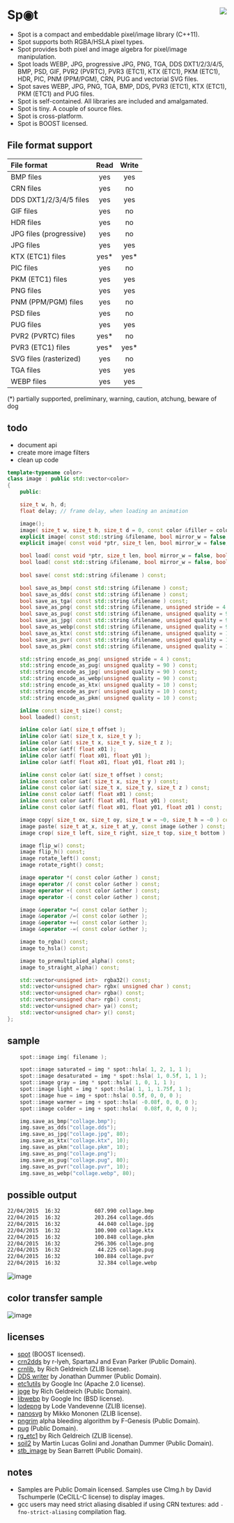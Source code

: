 Sp◉t <a href="https://travis-ci.org/r-lyeh/spot"><img src="https://api.travis-ci.org/r-lyeh/spot.svg?branch=master" align="right" /></a>
=====

- Spot is a compact and embeddable pixel/image library (C++11).
- Spot supports both RGBA/HSLA pixel types.
- Spot provides both pixel and image algebra for pixel/image manipulation.
- Spot loads WEBP, JPG, progressive JPG, PNG, TGA, DDS DXT1/2/3/4/5, BMP, PSD, GIF, PVR2 (PVRTC), PVR3 (ETC1), KTX (ETC1), PKM (ETC1), HDR, PIC, PNM (PPM/PGM), CRN, PUG and vectorial SVG files.
- Spot saves WEBP, JPG, PNG, TGA, BMP, DDS, PVR3 (ETC1), KTX (ETC1), PKM (ETC1) and PUG files.
- Spot is self-contained. All libraries are included and amalgamated.
- Spot is tiny. A couple of source files.
- Spot is cross-platform.
- Spot is BOOST licensed.

## File format support

| File format  | Read | Write |
| :-------------|:-------------:| :-----:|
| BMP files | yes | yes |
| CRN files | yes | no |
| DDS DXT1/2/3/4/5 files | yes | yes |
| GIF files | yes | no |
| HDR files | yes | no |
| JPG files (progressive) | yes | no |
| JPG files | yes | yes |
| KTX (ETC1) files | yes* | yes* |
| PIC files | yes | no |
| PKM (ETC1) files | yes | yes |
| PNG files | yes | yes |
| PNM (PPM/PGM) files | yes | no |
| PSD files | yes | no |
| PUG files | yes | yes |
| PVR2 (PVRTC) files | yes* | no |
| PVR3 (ETC1) files | yes* | yes* |
| SVG files (rasterized) | yes | no |
| TGA files | yes | yes |
| WEBP files | yes | yes |

(*) partially supported, preliminary, warning, caution, atchung, beware of dog

## todo
- document api
- create more image filters
- clean up code

```c++
template<typename color>
class image : public std::vector<color>
{
    public:

    size_t w, h, d;
    float delay; // frame delay, when loading an animation

    image();
    image( size_t w, size_t h, size_t d = 0, const color &filler = color::hsla() );
    explicit image( const std::string &filename, bool mirror_w = false, bool mirror_h = false );
    explicit image( const void *ptr, size_t len, bool mirror_w = false, bool mirror_h = false );

    bool load( const void *ptr, size_t len, bool mirror_w = false, bool mirror_h = false );
    bool load( const std::string &filename, bool mirror_w = false, bool mirror_h = false );
    
    bool save( const std::string &filename ) const;

    bool save_as_bmp( const std::string &filename ) const;
    bool save_as_dds( const std::string &filename ) const;
    bool save_as_tga( const std::string &filename ) const;
    bool save_as_png( const std::string &filename, unsigned stride = 4 ) const;
    bool save_as_pug( const std::string &filename, unsigned quality = 90 ) const;
    bool save_as_jpg( const std::string &filename, unsigned quality = 90 ) const;
    bool save_as_webp(const std::string &filename, unsigned quality = 90 ) const;
    bool save_as_ktx( const std::string &filename, unsigned quality = 10 ) const;
    bool save_as_pvr( const std::string &filename, unsigned quality = 10 ) const;
    bool save_as_pkm( const std::string &filename, unsigned quality = 10 ) const;

    std::string encode_as_png( unsigned stride = 4 ) const;
    std::string encode_as_pug( unsigned quality = 90 ) const;
    std::string encode_as_jpg( unsigned quality = 90 ) const;
    std::string encode_as_webp(unsigned quality = 90 ) const;
    std::string encode_as_ktx( unsigned quality = 10 ) const;
    std::string encode_as_pvr( unsigned quality = 10 ) const;
    std::string encode_as_pkm( unsigned quality = 10 ) const;

    inline const size_t size() const;
    bool loaded() const;

    inline color &at( size_t offset );
    inline color &at( size_t x, size_t y );
    inline color &at( size_t x, size_t y, size_t z );
    inline color &atf( float x01 );
    inline color &atf( float x01, float y01 );
    inline color &atf( float x01, float y01, float z01 );

    inline const color &at( size_t offset ) const;
    inline const color &at( size_t x, size_t y ) const;
    inline const color &at( size_t x, size_t y, size_t z ) const;
    inline const color &atf( float x01 ) const;
    inline const color &atf( float x01, float y01 ) const;
    inline const color &atf( float x01, float y01, float z01 ) const;

    image copy( size_t ox, size_t oy, size_t w = ~0, size_t h = ~0 ) const;
    image paste( size_t at_x, size_t at_y, const image &other ) const;
    image crop( size_t left, size_t right, size_t top, size_t bottom ) const; // each param is number of row/cols to crop

    image flip_w() const;
    image flip_h() const;
    image rotate_left() const;
    image rotate_right() const;

    image operator *( const color &other ) const;
    image operator /( const color &other ) const;
    image operator +( const color &other ) const;
    image operator -( const color &other ) const;

    image &operator *=( const color &other );
    image &operator /=( const color &other );
    image &operator +=( const color &other );
    image &operator -=( const color &other );

    image to_rgba() const;
    image to_hsla() const;

    image to_premultiplied_alpha() const;
    image to_straight_alpha() const;

    std::vector<unsigned int>  rgba32() const;
    std::vector<unsigned char> rgbx( unsigned char ) const;
    std::vector<unsigned char> rgba() const;
    std::vector<unsigned char> rgb() const;
    std::vector<unsigned char> ya() const;
    std::vector<unsigned char> y() const;
};
```

## sample
```c++
    spot::image img( filename );

    spot::image saturated = img * spot::hsla( 1, 2, 1, 1 );
    spot::image desaturated = img * spot::hsla( 1, 0.5f, 1, 1 );
    spot::image gray = img * spot::hsla( 1, 0, 1, 1 );
    spot::image light = img * spot::hsla( 1, 1, 1.75f, 1 );
    spot::image hue = img + spot::hsla( 0.5f, 0, 0, 0 );
    spot::image warmer = img + spot::hsla( -0.08f, 0, 0, 0 );
    spot::image colder = img + spot::hsla(  0.08f, 0, 0, 0 );

    img.save_as_bmp("collage.bmp");
    img.save_as_dds("collage.dds");
    img.save_as_jpg("collage.jpg", 80);
    img.save_as_ktx("collage.ktx", 10);
    img.save_as_pkm("collage.pkm", 10);
    img.save_as_png("collage.png");
    img.save_as_pug("collage.pug", 80);
    img.save_as_pvr("collage.pvr", 10);
    img.save_as_webp("collage.webp", 80);
```

## possible output
```bash
22/04/2015  16:32           607.990 collage.bmp
22/04/2015  16:32           203.264 collage.dds
22/04/2015  16:32            44.040 collage.jpg
22/04/2015  16:32           100.900 collage.ktx
22/04/2015  16:32           100.848 collage.pkm
22/04/2015  16:32           296.306 collage.png
22/04/2015  16:32            44.225 collage.pug
22/04/2015  16:32           100.884 collage.pvr
22/04/2015  16:32            32.384 collage.webp
```

![image](https://raw.github.com/r-lyeh/depot/master/spot_collage.jpg)

## color transfer sample
![image](https://raw.github.com/r-lyeh/depot/master/spot_color_transfer.jpg)

## licenses
- [spot](https://github.com/r-lyeh/spot) (BOOST licensed).
- [crn2dds](redist/deps/crn2dds) by r-lyeh, SpartanJ and Evan Parker (Public Domain).
- [crnlib](https://code.google.com/p/crunch/), by Rich Geldreich (ZLIB license).
- [DDS writer](http://www.lonesock.net/soil.html) by Jonathan Dummer (Public Domain).
- [etc1utils](redist/deps/soil2/etc1_utils.h) by Google Inc (Apache 2.0 license).
- [jpge](https://code.google.com/p/jpeg-compressor/) by Rich Geldreich (Public Domain).
- [libwebp](https://code.google.com/p/webp/) by Google Inc (BSD license).
- [lodepng](http://lodev.org/lodepng/) by Lode Vandevenne (ZLIB license).
- [nanosvg](https://github.com/memononen/nanosvg/) by Mikko Mononen (ZLIB license).
- [pngrim](https://github.com/fgenesis/pngrim) alpha bleeding algorithm by F-Genesis (Public Domain).
- [pug](https://github.com/r-lyeh/pug) (Public Domain).
- [rg_etc1](https://code.google.com/p/rg-etc1/) by Rich Geldreich (ZLIB license).
- [soil2](https://bitbucket.org/SpartanJ/soil2/) by Martin Lucas Golini and Jonathan Dummer (Public Domain).
- [stb_image](http://github.com/nothings/stb) by Sean Barrett (Public Domain).

## notes
- Samples are Public Domain licensed. Samples use CImg.h by David Tschumperle (CeCILL-C license) to display images. 
- gcc users may need strict aliasing disabled if using CRN textures: add `-fno-strict-aliasing` compilation flag.
